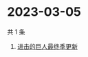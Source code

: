 # 2023-03-05

共 1 条

<!-- BEGIN ZHIHUSEARCH -->
<!-- 最后更新时间 Sun Mar 05 2023 02:10:59 GMT+0800 (China Standard Time) -->
1. [进击的巨人最终季更新](https://www.zhihu.com/search?q=进击的巨人最终季更新)
<!-- END ZHIHUSEARCH -->
